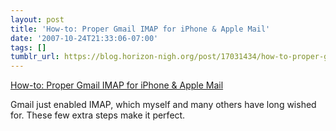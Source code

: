 ```yaml
---
layout: post
title: 'How-to: Proper Gmail IMAP for iPhone & Apple Mail'
date: '2007-10-24T21:33:06-07:00'
tags: []
tumblr_url: https://blog.horizon-nigh.org/post/17031434/how-to-proper-gmail-imap-for-iphone-apple-mail
---
```

[How-to: Proper Gmail IMAP for iPhone & Apple Mail](http://5thirtyone.com/archives/862)  

Gmail just enabled IMAP, which myself and many others have long wished for. These few extra steps make it perfect.

